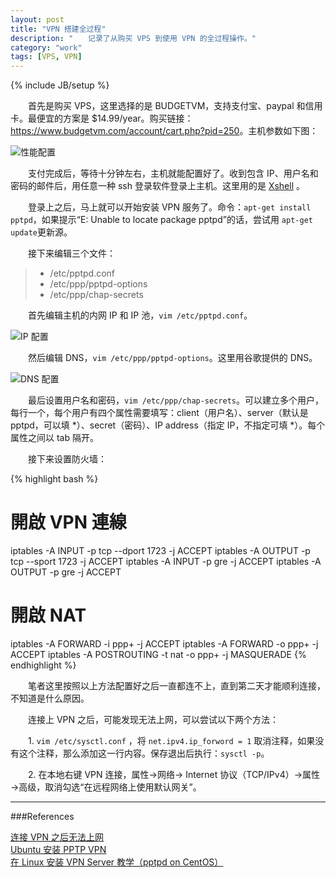 ```yaml
---
layout: post
title: "VPN 搭建全过程"
description: "　　记录了从购买 VPS 到使用 VPN 的全过程操作。"
category: "work"
tags: [VPS, VPN]
---
```

{% include JB/setup %}

　　首先是购买 VPS，这里选择的是 BUDGETVM，支持支付宝、paypal 和信用卡。最便宜的方案是 $14.99/year。购买链接：<https://www.budgetvm.com/account/cart.php?pid=250>。主机参数如下图：

![性能配置]({{site.img_path}}/VPS_1.png)

　　支付完成后，等待十分钟左右，主机就能配置好了。收到包含 IP、用户名和密码的邮件后，用任意一种 ssh 登录软件登录上主机。这里用的是 [Xshell](https://www.netsarang.com/products/xsh_overview.html) 。

　　登录上之后，马上就可以开始安装 VPN 服务了。命令：` apt-get install pptpd `，如果提示“E: Unable to locate package pptpd”的话，尝试用 ` apt-get update `更新源。

　　接下来编辑三个文件：

> * /etc/pptpd.conf
> * /etc/ppp/pptpd-options
> * /etc/ppp/chap-secrets

　　首先编辑主机的内网 IP 和 IP 池，` vim /etc/pptpd.conf `。

![IP 配置]({{site.img_path}}/VPS_2.png)

　　然后编辑 DNS，` vim /etc/ppp/pptpd-options `。这里用谷歌提供的 DNS。

![DNS 配置]({{site.img_path}}/VPS_3.png)

　　最后设置用户名和密码，` vim /etc/ppp/chap-secrets `。可以建立多个用户，每行一个，每个用户有四个属性需要填写：client（用户名）、server（默认是 pptpd，可以填 *）、secret（密码）、IP address（指定 IP，不指定可填 *）。每个属性之间以 tab 隔开。

　　接下来设置防火墙：

{% highlight bash %}
# 開啟 VPN 連線
iptables -A INPUT -p tcp --dport 1723 -j ACCEPT
iptables -A OUTPUT -p tcp --sport 1723 -j ACCEPT
iptables -A INPUT -p gre -j ACCEPT
iptables -A OUTPUT -p gre -j ACCEPT
# 開啟 NAT
iptables -A FORWARD -i ppp+ -j ACCEPT
iptables -A FORWARD -o ppp+ -j ACCEPT
iptables -A POSTROUTING -t nat -o ppp+ -j MASQUERADE
{% endhighlight %}

　　笔者这里按照以上方法配置好之后一直都连不上，直到第二天才能顺利连接，不知道是什么原因。

　　连接上 VPN 之后，可能发现无法上网，可以尝试以下两个方法：

　　1. `vim /etc/sysctl.conf` ，将 `net.ipv4.ip_forword = 1` 取消注释，如果没有这个注释，那么添加这一行内容。保存退出后执行：` sysctl -p `。

　　2. 在本地右键 VPN 连接，属性→网络→ Internet 协议（TCP/IPv4）→属性→高级，取消勾选“在远程网络上使用默认网关”。

-----------------------------------------------------------------

###References

[连接 VPN 之后无法上网](http://itpro.blog.51cto.com/1645136/324278)  
[Ubuntu 安装 PPTP VPN](http://www.darrenfang.com/2014/01/install-pptp-vpn-on-ubuntu)  
[在 Linux 安装 VPN Server 教学（pptpd on CentOS）](http://blog.toright.com/posts/3260/%E5%9C%A8-linux-%E5%AE%89%E8%A3%9D-vpn-server-%E6%95%99%E5%AD%B8-pptpd-on-centos.html)  

